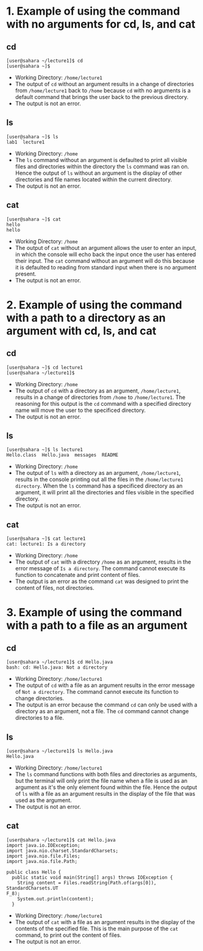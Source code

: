 # 1. Example of using the command with no arguments for cd, ls, and cat

## cd 
```
[user@sahara ~/lecture1]$ cd
[user@sahara ~]$
```

* Working Directory: `/home/lecture1`
* The output of `cd` without an argument results in a change of directories from `/home/lecture1` back to `/home` because `cd` with no arguments is a default command that brings the user back to the previous directory. 
* The output is not an error. 

## ls
```
[user@sahara ~]$ ls
lab1  lecture1
```
* Working Directory: `/home`
* The `ls` command without an argument is defaulted to print all visible files and directories within the directory the `ls` command was ran on. Hence the output of `ls` without an argument is the display of other directories and file names located within the current directory. 
* The output is not an error. 
  
## cat
```
[user@sahara ~]$ cat
hello
hello

```

* Working Directory: `/home`
* The output of `cat` without an argument allows the user to enter an input, in which the console will echo back the input once the user has entered their input. The `cat` command without an argument will do this because it is defaulted to reading from standard input when there is no argument present. 
* The output is not an error.


# 2. Example of using the command with a path to a directory as an argument with cd, ls, and cat
## cd
```
[user@sahara ~]$ cd lecture1
[user@sahara ~/lecture1]$
```
* Working Directory: `/home`
* The output of `cd` with a directory as an argument, `/home/lecture1`, results in a change of directories from `/home` to `/home/lecture1`. The reasoning for this output is the `cd` command with a specified directory name will move the user to the specificed directory.
* The output is not an error.

## ls
```
[user@sahara ~]$ ls lecture1
Hello.class  Hello.java  messages  README
```

* Working Directory: `/home`
* The output of `ls` with a directory as an argument, `/home/lecture1`, results in the console printing out all the files in the `/home/lecture1 directory`. When the `ls` command has a specificed directory as an argument, it will print all the directories and files visible in the specified directory. 
* The output is not an error.

## cat
```
[user@sahara ~]$ cat lecture1
cat: lecture1: Is a directory
```
* Working Directory: `/home`
* The output of `cat` with a directory `/home` as an argument, results in the error message of `Is a directory`. The command cannot execute its function to concatenate and print content of files. 
* The output is an error as the command `cat` was designed to print the content of files, not directories. 


# 3. Example of using the command with a path to a file as an argument
## cd
```
[user@sahara ~/lecture1]$ cd Hello.java
bash: cd: Hello.java: Not a directory
```
* Working Directory: `/home/lecture1`
* The output of `cd` with a file as an argument results in the error message of `Not a directory`. The command cannot execute its function to change directories.
* The output is an error because the command `cd` can only be used with a directory as an argument, not a file. The `cd` command cannot change directories to a file.  

## ls
```
[user@sahara ~/lecture1]$ ls Hello.java
Hello.java
```
* Working Directory: `/home/lecture1`
* The `ls` command functions with both files and directories as arguments, but the terminal will only print the file name when a file is used as an argument as it's the only element found within the file. Hence the output of `ls` with a file as an argument results in the display of the file that was used as the argument. 
* The output is not an error.

## cat

```
[user@sahara ~/lecture1]$ cat Hello.java
import java.io.IOException;
import java.nio.charset.StandardCharsets;
import java.nio.file.Files;
import java.nio.file.Path;

public class Hello {
  public static void main(String[] args) throws IOException {
    String content = Files.readString(Path.of(args[0]), StandardCharsets.UT
F_8);    
    System.out.println(content);
  }
```
* Working Directory: `/home/lecture1`
* The output of `cat` with a file as an argument results in the display of the contents of the specified file. This is the main purpose of the `cat` command, to print out the content of files. 
* The output is not an error.

